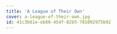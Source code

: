 ```yaml
---
title: 'A League of Their Own'
cover: a-league-of-their-own.jpg
id: 41c3b61e-eb60-454f-82b5-781092975b92
---
```


